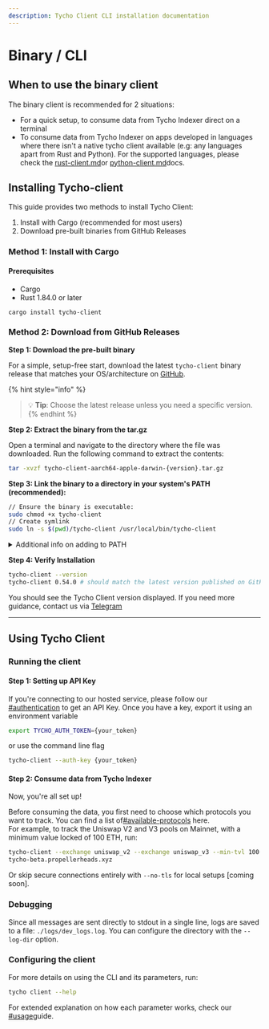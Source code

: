 ```yaml
---
description: Tycho Client CLI installation documentation
---
```


# Binary / CLI

## When to use the binary client

The binary client is recommended for 2 situations:

* For a quick setup, to consume data from Tycho Indexer direct on a terminal
* To consume data from Tycho Indexer on apps developed in languages where there isn't a native tycho client available (e.g: any languages apart from Rust and Python). For the supported languages, please check the [rust-client.md](rust-client.md "mention")or [python-client.md](python-client.md "mention")docs.

## Installing Tycho-client

This guide provides two methods to install Tycho Client:

1. Install with Cargo (recommended for most users)
2. Download pre-built binaries from GitHub Releases

### Method 1: Install with Cargo

#### Prerequisites

* Cargo
* Rust 1.84.0 or later

```
cargo install tycho-client
```

### Method 2: Download from GitHub Releases

**Step 1: Download the pre-built binary**

For a simple, setup-free start, download the latest `tycho-client` binary release that matches your OS/architecture on [GitHub](https://github.com/propeller-heads/tycho-indexer/releases).

{% hint style="info" %}
> 💡 **Tip**: Choose the latest release unless you need a specific version.
{% endhint %}

**Step 2:  Extract the binary from the tar.gz**

Open a terminal and navigate to the directory where the file was downloaded. Run the following command to extract the contents:

```bash
tar -xvzf tycho-client-aarch64-apple-darwin-{version}.tar.gz
```

**Step 3: Link the binary to a directory in your system's PATH (recommended):**

```bash
// Ensure the binary is executable:
sudo chmod +x tycho-client
// Create symlink
sudo ln -s $(pwd)/tycho-client /usr/local/bin/tycho-client
```

<details>

<summary>Additional info on adding to PATH</summary>

NOTE: This command requires `/usr/local/bin` to be included in the system's `PATH.` While this is typically the case, there may be exceptions.

If `/usr/local/bin` is not in your `PATH`, you can either:

1. Add it to your `PATH` by exporting it:

```bash
export PATH"/usr/local/bin:$PATH"
```

2. Or create a symlink in any of the following directories (if they are in your `PATH`):

```
/bin
/sbin
/usr/bin
/usr/sbin
/usr/local/bin
/usr/local/sbin
```

</details>

**Step 4: Verify Installation**

```bash
tycho-client --version
tycho-client 0.54.0 # should match the latest version published on GitHub
```

You should see the Tycho Client version displayed. If you need more guidance, contact us via [Telegram](https://t.me/c/2288091950/1)

***

## Using Tycho Client

### Running the client

#### Step 1: Setting up API Key

If you're connecting to our hosted service, please follow our [#authentication](./#authentication "mention") to get an API Key. Once you have a key, export it using an environment variable

```bash
export TYCHO_AUTH_TOKEN={your_token}
```

or use the command line flag

```bash
tycho-client --auth-key {your_token}
```

#### **Step 2: Consume data from Tycho Indexer**

Now, you're all set up!

Before consuming the data, you first need to choose which protocols you want to track. You can find a list of[#available-protocols](../../hosted-endpoints.md#available-protocols "mention") here. \
For example, to track the Uniswap V2 and V3 pools on Mainnet, with a minimum value locked of 100 ETH, run:

```bash
tycho-client --exchange uniswap_v2 --exchange uniswap_v3 --min-tvl 100 --tycho-url 
tycho-beta.propellerheads.xyz
```

Or skip secure connections entirely with `--no-tls` for local setups \[coming soon].

### Debugging

Since all messages are sent directly to stdout in a single line, logs are saved to a file: `./logs/dev_logs.log`. You can configure the directory with the `--log-dir` option.

### Configuring the client

For more details on using the CLI and its parameters, run:

```bash
tycho client --help
```

For extended explanation on how each parameter works, check our [#usage](./#usage "mention")guide.
